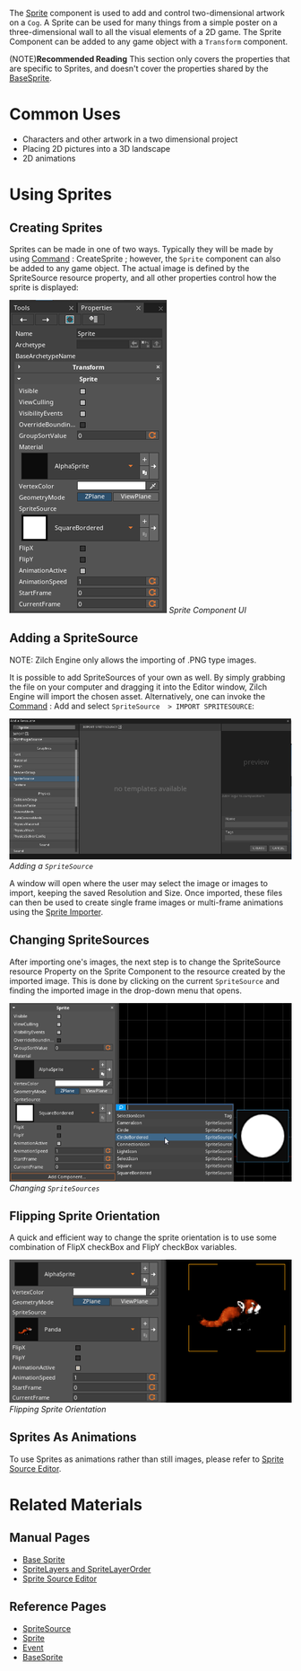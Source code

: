 The [Sprite](../../../code_reference/class_reference/sprite.md) component is used to add and control two-dimensional artwork on a `Cog`. A Sprite can be used for many things from a simple poster on a three-dimensional wall to all the visual elements of a 2D game. The Sprite Component can be added to any game object with a `Transform` component.

(NOTE)**Recommended Reading** This section only covers the properties that are specific to Sprites, and doesn't cover the properties shared by the [BaseSprite](../../../code_reference/class_reference/basesprite.md).
 # Common Uses

 - Characters and other artwork in a two dimensional project
 - Placing 2D pictures into a 3D landscape
 - 2D animations 

 # Using Sprites
 ## Creating Sprites
Sprites can be made in one of two ways. Typically they will be made by using [Command](../../editor/editorcommands/commands.md) : CreateSprite ; however, the `Sprite` component can also be added to any game object.  The actual image is defined by the SpriteSource resource property, and all other properties control how the sprite is displayed:



![SpriteProperties](https://raw.githubusercontent.com/ZilchEngine/ZilchFiles/master/doc_files/47784.png) *Sprite Component UI*


 ## Adding a SpriteSource
NOTE: Zilch Engine only allows the importing of .PNG type images.

It is possible to add SpriteSources of your own as well. By simply grabbing the file on your computer and dragging it into the Editor window, Zilch Engine will import the chosen asset. Alternatively, one can invoke the [Command](../../editor/editorcommands/commands.md) : Add  and select `SpriteSource  > IMPORT SPRITESOURCE`:



![image](https://raw.githubusercontent.com/ZilchEngine/ZilchFiles/master/doc_files/45986.png) *Adding a `SpriteSource`*


A window will open where the user may select the image or images to import, keeping the saved Resolution and Size. Once imported, these files can then be used to create single frame images or multi-frame animations using the [Sprite Importer](spriteimporter.md).

 ## Changing SpriteSources
After importing one's images, the next step is to change the SpriteSource resource Property on the Sprite Component to the resource created by the imported image. This is done by clicking on the current `SpriteSource` and finding the imported image in the drop-down menu that opens.



![ChangeSpriteSource](https://raw.githubusercontent.com/ZilchEngine/ZilchFiles/master/doc_files/47786.png) *Changing `SpriteSources`*


 ## Flipping Sprite Orientation
A quick and efficient way to change the sprite orientation is to use some combination of FlipX checkBox and FlipY checkBox variables.



![Flip](https://raw.githubusercontent.com/ZilchEngine/ZilchFiles/master/doc_files/47789.gif) *Flipping Sprite Orientation*


 ## Sprites As Animations
To use Sprites as animations rather than still images, please refer to [Sprite Source Editor](spritesourceeditor.md).

 # Related Materials
 ## Manual Pages
- [Base Sprite](basesprite.md)
- [SpriteLayers and SpriteLayerOrder](spritelayer.md)
- [Sprite Source Editor](spritesourceeditor.md)


 ## Reference Pages
- [SpriteSource](../../../code_reference/class_reference/spritesource.md) 
- [Sprite](../../../code_reference/class_reference/sprite.md) 
- [Event](../../../code_reference/class_reference/event.md) 
- [BaseSprite](../../../code_reference/class_reference/basesprite.md)  

 